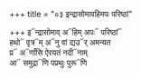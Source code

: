 +++
title = "०३ इन्द्रासोमावहिमपः परिष्ठां"

+++
इ᳓न्द्रासोमाव् अ᳓हिम् अपः᳓ परिष्ठां᳓  
हथो᳓ वृत्र᳓म् अ᳓नु वां द्यउ᳓र् अमन्यत  
प्र᳓ अ᳓र्णांसि ऐरयतं नदी᳓नाम्  
आ᳓ समुद्रा᳓णि पप्रथुः पुरू᳓णि